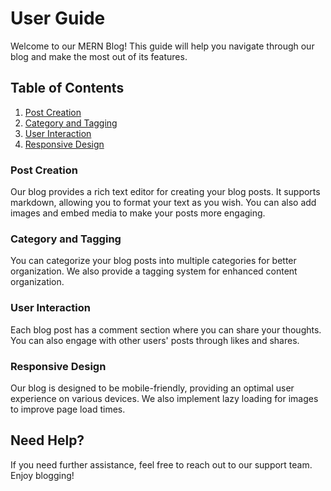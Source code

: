 # User Guide

Welcome to our MERN Blog! This guide will help you navigate through our blog and make the most out of its features.

## Table of Contents

1. [Post Creation](#post-creation)
2. [Category and Tagging](#category-and-tagging)
3. [User Interaction](#user-interaction)
4. [Responsive Design](#responsive-design)

### Post Creation

Our blog provides a rich text editor for creating your blog posts. It supports markdown, allowing you to format your text as you wish. You can also add images and embed media to make your posts more engaging.

### Category and Tagging

You can categorize your blog posts into multiple categories for better organization. We also provide a tagging system for enhanced content organization.

### User Interaction

Each blog post has a comment section where you can share your thoughts. You can also engage with other users' posts through likes and shares.

### Responsive Design

Our blog is designed to be mobile-friendly, providing an optimal user experience on various devices. We also implement lazy loading for images to improve page load times.

## Need Help?

If you need further assistance, feel free to reach out to our support team. Enjoy blogging!